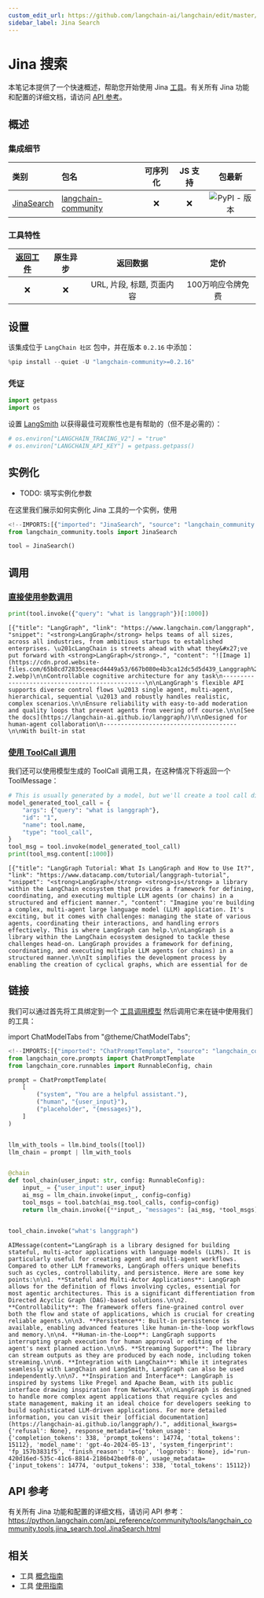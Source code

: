 ```yaml
---
custom_edit_url: https://github.com/langchain-ai/langchain/edit/master/docs/docs/integrations/tools/jina_search.ipynb
sidebar_label: Jina Search
---
```

# Jina 搜索

本笔记本提供了一个快速概述，帮助您开始使用 Jina [工具](/docs/integrations/tools/)。有关所有 Jina 功能和配置的详细文档，请访问 [API 参考](https://python.langchain.com/api_reference/community/tools/langchain_community.tools.jina_search.tool.JinaSearch.html)。

## 概述

### 集成细节

| 类别 | 包名 | 可序列化 | JS 支持 | 包最新 |
| :--- | :--- | :---: | :---: | :---: |
| [JinaSearch](https://python.langchain.com/api_reference/community/tools/langchain_community.tools.jina_search.tool.JinaSearch.html) | [langchain-community](https://python.langchain.com/api_reference/community/) | ❌ | ❌ | ![PyPI - 版本](https://img.shields.io/pypi/v/langchain-community?style=flat-square&label=%20) |

### 工具特性
| [返回工件](/docs/how_to/tool_artifacts/) | 原生异步 | 返回数据 | 定价 |
| :---: | :---: | :---: | :---: |
| ❌ | ❌ | URL, 片段, 标题, 页面内容 | 100万响应令牌免费 |


## 设置

该集成位于 `LangChain 社区` 包中，并在版本 `0.2.16` 中添加：


```python
%pip install --quiet -U "langchain-community>=0.2.16"
```

### 凭证


```python
import getpass
import os
```

设置 [LangSmith](https://smith.langchain.com/) 以获得最佳可观察性也是有帮助的（但不是必需的）：


```python
# os.environ["LANGCHAIN_TRACING_V2"] = "true"
# os.environ["LANGCHAIN_API_KEY"] = getpass.getpass()
```

## 实例化

- TODO: 填写实例化参数

在这里我们展示如何实例化 Jina 工具的一个实例，使用


```python
<!--IMPORTS:[{"imported": "JinaSearch", "source": "langchain_community.tools", "docs": "https://python.langchain.com/api_reference/community/tools/langchain_community.tools.jina_search.tool.JinaSearch.html", "title": "Jina Search"}]-->
from langchain_community.tools import JinaSearch

tool = JinaSearch()
```

## 调用

### [直接使用参数调用](/docs/concepts/#invoke-with-just-the-arguments)


```python
print(tool.invoke({"query": "what is langgraph"})[:1000])
```
```output
[{"title": "LangGraph", "link": "https://www.langchain.com/langgraph", "snippet": "<strong>LangGraph</strong> helps teams of all sizes, across all industries, from ambitious startups to established enterprises. \u201cLangChain is streets ahead with what they&#x27;ve put forward with <strong>LangGraph</strong>.", "content": "![Image 1](https://cdn.prod.website-files.com/65b8cd72835ceeacd4449a53/667b080e4b3ca12dc5d5d439_Langgraph%20UI-2.webp)\n\nControllable cognitive architecture for any task\n------------------------------------------------\n\nLangGraph's flexible API supports diverse control flows \u2013 single agent, multi-agent, hierarchical, sequential \u2013 and robustly handles realistic, complex scenarios.\n\nEnsure reliability with easy-to-add moderation and quality loops that prevent agents from veering off course.\n\n[See the docs](https://langchain-ai.github.io/langgraph/)\n\nDesigned for human-agent collaboration\n--------------------------------------\n\nWith built-in stat
```
### [使用 ToolCall 调用](/docs/concepts/#invoke-with-toolcall)

我们还可以使用模型生成的 ToolCall 调用工具，在这种情况下将返回一个 ToolMessage：


```python
# This is usually generated by a model, but we'll create a tool call directly for demo purposes.
model_generated_tool_call = {
    "args": {"query": "what is langgraph"},
    "id": "1",
    "name": tool.name,
    "type": "tool_call",
}
tool_msg = tool.invoke(model_generated_tool_call)
print(tool_msg.content[:1000])
```
```output
[{"title": "LangGraph Tutorial: What Is LangGraph and How to Use It?", "link": "https://www.datacamp.com/tutorial/langgraph-tutorial", "snippet": "<strong>LangGraph</strong> <strong>is</strong> a library within the LangChain ecosystem that provides a framework for defining, coordinating, and executing multiple LLM agents (or chains) in a structured and efficient manner.", "content": "Imagine you're building a complex, multi-agent large language model (LLM) application. It's exciting, but it comes with challenges: managing the state of various agents, coordinating their interactions, and handling errors effectively. This is where LangGraph can help.\n\nLangGraph is a library within the LangChain ecosystem designed to tackle these challenges head-on. LangGraph provides a framework for defining, coordinating, and executing multiple LLM agents (or chains) in a structured manner.\n\nIt simplifies the development process by enabling the creation of cyclical graphs, which are essential for de
```
## 链接

我们可以通过首先将工具绑定到一个 [工具调用模型](/docs/how_to/tool_calling/) 然后调用它来在链中使用我们的工具：

import ChatModelTabs from "@theme/ChatModelTabs";

<ChatModelTabs customVarName="llm" />



```python
<!--IMPORTS:[{"imported": "ChatPromptTemplate", "source": "langchain_core.prompts", "docs": "https://python.langchain.com/api_reference/core/prompts/langchain_core.prompts.chat.ChatPromptTemplate.html", "title": "Jina Search"}, {"imported": "RunnableConfig", "source": "langchain_core.runnables", "docs": "https://python.langchain.com/api_reference/core/runnables/langchain_core.runnables.config.RunnableConfig.html", "title": "Jina Search"}, {"imported": "chain", "source": "langchain_core.runnables", "docs": "https://python.langchain.com/api_reference/core/runnables/langchain_core.runnables.base.chain.html", "title": "Jina Search"}]-->
from langchain_core.prompts import ChatPromptTemplate
from langchain_core.runnables import RunnableConfig, chain

prompt = ChatPromptTemplate(
    [
        ("system", "You are a helpful assistant."),
        ("human", "{user_input}"),
        ("placeholder", "{messages}"),
    ]
)


llm_with_tools = llm.bind_tools([tool])
llm_chain = prompt | llm_with_tools


@chain
def tool_chain(user_input: str, config: RunnableConfig):
    input_ = {"user_input": user_input}
    ai_msg = llm_chain.invoke(input_, config=config)
    tool_msgs = tool.batch(ai_msg.tool_calls, config=config)
    return llm_chain.invoke({**input_, "messages": [ai_msg, *tool_msgs]}, config=config)


tool_chain.invoke("what's langgraph")
```



```output
AIMessage(content="LangGraph is a library designed for building stateful, multi-actor applications with language models (LLMs). It is particularly useful for creating agent and multi-agent workflows. Compared to other LLM frameworks, LangGraph offers unique benefits such as cycles, controllability, and persistence. Here are some key points:\n\n1. **Stateful and Multi-Actor Applications**: LangGraph allows for the definition of flows involving cycles, essential for most agentic architectures. This is a significant differentiation from Directed Acyclic Graph (DAG)-based solutions.\n\n2. **Controllability**: The framework offers fine-grained control over both the flow and state of applications, which is crucial for creating reliable agents.\n\n3. **Persistence**: Built-in persistence is available, enabling advanced features like human-in-the-loop workflows and memory.\n\n4. **Human-in-the-Loop**: LangGraph supports interrupting graph execution for human approval or editing of the agent's next planned action.\n\n5. **Streaming Support**: The library can stream outputs as they are produced by each node, including token streaming.\n\n6. **Integration with LangChain**: While it integrates seamlessly with LangChain and LangSmith, LangGraph can also be used independently.\n\n7. **Inspiration and Interface**: LangGraph is inspired by systems like Pregel and Apache Beam, with its public interface drawing inspiration from NetworkX.\n\nLangGraph is designed to handle more complex agent applications that require cycles and state management, making it an ideal choice for developers seeking to build sophisticated LLM-driven applications. For more detailed information, you can visit their [official documentation](https://langchain-ai.github.io/langgraph/).", additional_kwargs={'refusal': None}, response_metadata={'token_usage': {'completion_tokens': 338, 'prompt_tokens': 14774, 'total_tokens': 15112}, 'model_name': 'gpt-4o-2024-05-13', 'system_fingerprint': 'fp_157b3831f5', 'finish_reason': 'stop', 'logprobs': None}, id='run-420d16ed-535c-41c6-8814-2186b42be0f8-0', usage_metadata={'input_tokens': 14774, 'output_tokens': 338, 'total_tokens': 15112})
```


## API 参考

有关所有 Jina 功能和配置的详细文档，请访问 API 参考： https://python.langchain.com/api_reference/community/tools/langchain_community.tools.jina_search.tool.JinaSearch.html


## 相关

- 工具 [概念指南](/docs/concepts/#tools)
- 工具 [使用指南](/docs/how_to/#tools)
